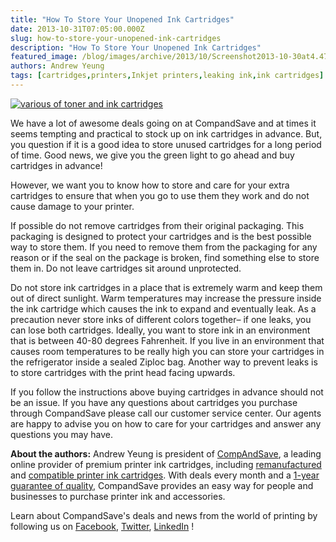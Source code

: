 ```yaml
---
title: "How To Store Your Unopened Ink Cartridges"
date: 2013-10-31T07:05:00.000Z
slug: how-to-store-your-unopened-ink-cartridges
description: "How To Store Your Unopened Ink Cartridges"
featured_image: /blog/images/archive/2013/10/Screenshot2013-10-30at4.47.39PM.png
authors: Andrew Yeung
tags: [cartridges,printers,Inkjet printers,leaking ink,ink cartridges]
---
```



[![various of toner and ink cartridges](/blog/images/Screen-shot-2013-10-30-at-4.47.39-PM.png)](/blog/images/Screen-shot-2013-10-30-at-4.47.39-PM.png)


We have a lot of awesome deals going on at CompandSave and at times it seems tempting and practical to stock up on ink cartridges in advance. But, you question if it is a good idea to store unused cartridges for a long period of time. Good news, we give you the green light to go ahead and buy cartridges in advance!

However, we want you to know how to store and care for your extra cartridges to ensure that when you go to use them they work and do not cause damage to your printer.

If possible do not remove cartridges from their original packaging. This packaging is designed to protect your cartridges and is the best possible way to store them. If you need to remove them from the packaging for any reason or if the seal on the package is broken, find something else to store them in. Do not leave cartridges sit around unprotected.

Do not store ink cartridges in a place that is extremely warm and keep them out of direct sunlight. Warm temperatures may increase the pressure inside the ink cartridge which causes the ink to expand and eventually leak. As a precaution never store inks of different colors together– if one leaks, you can lose both cartridges. Ideally, you want to store ink in an environment that is between 40-80 degrees Fahrenheit. If you live in an environment that causes room temperatures to be really high you can store your cartridges in the refrigerator inside a sealed Ziploc bag. Another way to prevent leaks is to store cartridges with the print head facing upwards.

If you follow the instructions above buying cartridges in advance should not be an issue. If you have any questions about cartridges you purchase through CompandSave please call our customer service center. Our agents are happy to advise you on how to care for your cartridges and answer any questions you may have.


**About the authors:** Andrew Yeung is president of [CompAndSave](https://www.compandsave.com/), a leading online provider of premium printer ink cartridges, including [remanufactured](https://www.compandsave.com/help) and [compatible printer ink cartridges](https://www.compandsave.com/help). With deals every month and a [1-year guarantee of quality](https://www.compandsave.com/help), CompandSave provides an easy way for people and businesses to purchase printer ink and accessories.


Learn about CompandSave's deals and news from the world of printing by following us on [Facebook](https://www.facebook.com/compandsave.ink), [Twitter](https://twitter.com/compandsave), [LinkedIn](https://www.linkedin.com) !